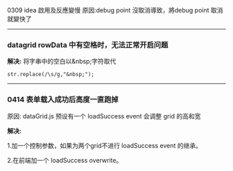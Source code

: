 0309 idea 啟用及反應變慢
原因:debug point 沒取消導致，將debug point 取消就變快了 

-----
### datagrid rowData 中有空格时，无法正常开启问题

__解决:__ 将字串中的空白以\&nbsp;字符取代

 `str.replace(/\s/g,"&nbsp;");`
 
-----
### 0414 表单载入成功后高度一直跑掉

原因: dataGrid.js 预设有一个 loadSuccess event 会调整 grid 的高和宽

__解决:__ 

1.加一个控制参数，如果为两个grid不进行 loadSuccess event 的继承。

2.在前端加一个 loadSuccess overwrite。


